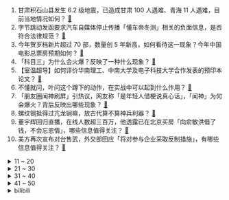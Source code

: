 1. 甘肃积石山县发生 6.2 级地震，已造成甘肃 100 人遇难、青海 11 人遇难，目前当地情况如何？ [:link:](https://www.zhihu.com/question/635520307)
2. 字节跳动发函要求汽车自媒体停止传播「懂车帝冬测」相关的负面信息，是否符合法律规范？ [:link:](https://www.zhihu.com/question/634534243)
3. 今年贺岁档新片超过 70 部，数量创 5 年新高，如何看待这一现象？今年中国电影总票房预期如何？ [:link:](https://www.zhihu.com/question/635382346)
4. 「科目三」为什么会火爆？反映了一种什么现象？ [:link:](https://www.zhihu.com/question/635424791)
5. 【室温超导】如何评价华南理工、中南大学及电子科技大学合作发表的预印本论文？ [:link:](https://www.zhihu.com/question/635259000)
6. 不懂就问，叶问这个蹲下的动作，在实战中可以起到什么作用？ [:link:](https://www.zhihu.com/question/635099367)
7. 「朋友圈闻神刷屏」引热议，网友称「是年轻人借梗说真心话」，「闻神」为何会爆火？背后反映出哪些现象？ [:link:](https://www.zhihu.com/question/635426522)
8. 螺纹钢抵得过亢龙锏嘛，放古代算不算神兵利器？ [:link:](https://www.zhihu.com/question/634785011)
9. 董宇辉回归直播，在线人数超三百万，他透露已在北京买房「向俞敏洪借了钱，不会忘恩情」，哪些信息值得关注？ [:link:](https://www.zhihu.com/question/635502677)
10. 美方再次宣布对台售武，外交部回应「将对参与企业采取反制措施」，有哪些信息值得关注？ [:link:](https://www.zhihu.com/question/635427446)
<details>
<summary>11 ~ 20</summary>

11. 连落花都伤感的黛玉对于晴雯的死却表现得平淡，这是为什么？ [:link:](https://www.zhihu.com/question/357836935)
12. 白酒到底该不该热着喝？为什么古人喝酒之前要先热酒，而当代人却不多见？ [:link:](https://www.zhihu.com/question/634496029)
13. 科学家实现了人类首次与鲸鱼「对话」，有哪些信息值得关注？你如何看待这一技术？ [:link:](https://www.zhihu.com/question/635444879)
14. 《完蛋！我被美女包围了》获 Steam 2023 年度杰出剧情游戏奖提名，对此你有什么想说的？ [:link:](https://www.zhihu.com/question/635376989)
15. 关于办理醉酒危险驾驶刑事案件的意见印发，醉驾情节显著轻微、危害不大的，可不作为犯罪处理，意味着什么？ [:link:](https://www.zhihu.com/question/635428633)
16. 山东聊城警方通报「女子摆拍『给住院婆婆吃泡面』，对其治安拘留 5 日」，如何看待此事？ [:link:](https://www.zhihu.com/question/635395576)
17. 如何看待「 3 万在鹤岗买房的小哥最后赔 8 千将房子转卖，并直言可能以后不会再来鹤岗」？ [:link:](https://www.zhihu.com/question/418289830)
18. 韩网投票历史最佳上单，前五韩国选手屠榜，TheShy 第一，Zeus 第二，如何评价这一榜单？ [:link:](https://www.zhihu.com/question/635380510)
19. 消息称美国或组联盟展开红海护航行动，多个阿拉伯盟国将参加，如何解读？对地区局势将产生哪些影响？ [:link:](https://www.zhihu.com/question/635422842)
20. 劳荣枝被执行死刑，曾与情人共谋绑架杀人共致 7 人死亡，哪些信息值得关注？ [:link:](https://www.zhihu.com/question/635392007)
</details>
<details>
<summary>21 ~ 30</summary>

21. 为什么手机不需要网线，而电脑却需要网线呢？ [:link:](https://www.zhihu.com/question/633561811)
22. 网上说4070ti不能4k 为什么我实测可以? [:link:](https://www.zhihu.com/question/635223590)
23. 京沪新政落地首个周末「有二手房置换客买大 20 平，新楼盘到访量提升 50%」，新政还将带来哪些影响？ [:link:](https://www.zhihu.com/question/635378870)
24. 如何看待雷军在央视采访中首次回应造车话题？对此你有什么想说的？ [:link:](https://www.zhihu.com/question/635387838)
25. 在滑雪场你拍下过哪些好玩的瞬间？ [:link:](https://www.zhihu.com/question/631725187)
26. 年终小问丨2023 年，有哪个温暖的瞬间让你一直铭记？ [:link:](https://www.zhihu.com/question/633760929)
27. 准备辞职去长沙，有什么建议？ [:link:](https://www.zhihu.com/question/614506514)
28. 《英雄联盟》里体型增大完全是负面效果么？ [:link:](https://www.zhihu.com/question/634612029)
29. 2024年快到了，有哪些新奇的跨年方式？ [:link:](https://www.zhihu.com/question/635396137)
30. 2023年，你有没有觉得可能得了什么小众的心理综合征？ [:link:](https://www.zhihu.com/question/635321804)
</details>
<details>
<summary>31 ~ 40</summary>

31. 足坛历史上有哪些「激流勇退」的球员？ [:link:](https://www.zhihu.com/question/444106897)
32. 如果猫咖有培训，培训的内容会是什么呢？ [:link:](https://www.zhihu.com/question/630401434)
33. 人造太阳 「中国环流三号」取得突破后，无限能源时代还有多远？ [:link:](https://www.zhihu.com/question/632610949)
34. 如何评价古装剧《一念关山》大结局？你满意吗？ [:link:](https://www.zhihu.com/question/635457165)
35. 24 秋招因第一学历为双非，985/211 硕博仍逃不过简历被挂的命运，考研的意义还大吗？ [:link:](https://www.zhihu.com/question/633750542)
36. 如何评价《幽游白书》真人版？ [:link:](https://www.zhihu.com/question/634858142)
37. 如何看待2023年12月，米哈游《原神》闲云，嘉明新角色立绘？ [:link:](https://www.zhihu.com/question/635445094)
38. 今年中央财政增发 1 万亿元国债，首批国债资金预算 2379 亿元已下达，哪些信息值得关注？ [:link:](https://www.zhihu.com/question/635380684)
39. 你坚持健身是为了什么？ [:link:](https://www.zhihu.com/question/630861642)
40. 日本海岸连续出现大量死鱼，多到渔船寸步难行，日本官员称与核污染水无关，哪些信息值得关注？ [:link:](https://www.zhihu.com/question/635366311)
</details>
<details>
<summary>41 ~ 50</summary>

41. 为什么人不愿意听大道理呢？ [:link:](https://www.zhihu.com/question/634835709)
42. 「西方臻选」被封号，抖音称涉及仿冒假冒，不当蹭热，已封禁取消营利权限，如何看待此事？ [:link:](https://www.zhihu.com/question/635415229)
43. 23/24赛季欧冠1/8决赛出炉： 那不勒斯战巴萨，国米遇马竞，莱比锡战皇马，哪些球队能晋级八强？ [:link:](https://www.zhihu.com/question/635457538)
44. 韩网投票历史最佳 ADC，韩国选手屠榜，Bang 第一，Ruler 第二，如何评价这一榜单？ [:link:](https://www.zhihu.com/question/635380732)
45. 12 月 18 日深成指、创业板指双双创年内新低，两市成交金额跌破 7000 亿，如何看待今日行情？ [:link:](https://www.zhihu.com/question/635373752)
46. 旅人挑战，「不是北欧去不起，而是冬天的_____更有性价比」你会如何填空？ [:link:](https://www.zhihu.com/question/634332697)
47. 汉语以外的其他语言中也有断句梗吗？ [:link:](https://www.zhihu.com/question/633711160)
48. 旅途中你经历最冷的旅行地是哪里？ [:link:](https://www.zhihu.com/question/634332699)
49. 为什么古代西方国家没有史官呢？ [:link:](https://www.zhihu.com/question/634337575)
50. 如何看待2023年12 月18 日 A股市场？ [:link:](https://www.zhihu.com/question/635369996)
</details><details>
<summary>bilibili</summary>

</details>